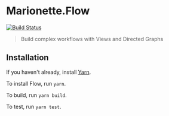 # Marionette.Flow

[![Build Status](https://travis-ci.org/ImpactFlow/marionette.flow.svg?branch=master)](https://travis-ci.org/ImpactFlow/marionette.flow)

> Build complex workflows with Views and Directed Graphs

## Installation

If you haven't already, install [Yarn](https://yarnpkg.com/en/docs/install).

To install Flow, run `yarn`.

To build, run `yarn build`.

To test, run `yarn test`.
